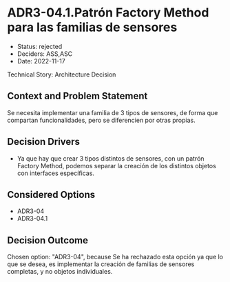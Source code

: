 # ADR3-04.1.Patrón Factory Method para las familias de sensores

* Status: rejected
* Deciders: ASS,ASC
* Date: 2022-11-17

Technical Story: Architecture Decision

## Context and Problem Statement

Se necesita implementar una familia de 3 tipos de sensores, de forma que compartan funcionalidades, pero se diferencien por otras propias.

## Decision Drivers

* Ya que hay que crear 3 tipos distintos de sensores, con un patrón Factory Method, podemos separar la creación de los distintos objetos con interfaces específicas.

## Considered Options

* ADR3-04
* ADR3-04.1

## Decision Outcome

Chosen option: "ADR3-04", because Se ha rechazado esta opción ya que lo que se desea, es implementar la creación de familias de sensores completas, y no objetos individuales.
